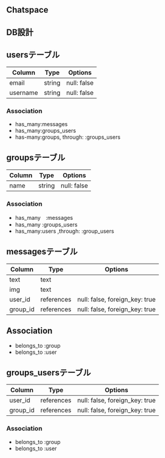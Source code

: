 ## Chatspace
## DB設計

## usersテーブル

|Column|Type|Options|
|------|----|-------|
|email|string|null: false|
|username|string|null: false|

### Association

- has_many:messages
- has_many:groups_users
- has-many:groups, through: :groups_users

## groupsテーブル

|Column|Type|Options|
|------|----|-------|
|name|string|null: false|
### Association


- has_many　:messages
- has_many :groups_users
- has_many:users ,through: :group_users

## messagesテーブル

|Column|Type|Options|
|------|----|-------|
|text|text| |
|img|text| |
|user_id|references|null: false, foreign_key: true|
|group_id|references|null: false, foreign_key: true|


## Association

- belongs_to :group
- belongs_to :user

## groups_usersテーブル

|Column|Type|Options|
|------|----|-------|
|user_id|references|null: false, foreign_key: true|
|group_id|references|null: false, foreign_key: true|

### Association

- belongs_to :group
- belongs_to :user

